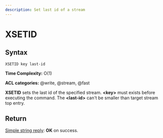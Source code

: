 ```yaml
---
description: Set last id of a stream
---
```


# XSETID

## Syntax

	XSETID key last-id

**Time Complexity:** O(1)

**ACL categories:** @write, @stream, @fast

**XSETID** sets the last id of the specified stream. **<key\>**
must exists before executing the command. The **<last-id\>** can't
be smaller than target stream top entry.

## Return

[Simple string reply](https://redis.io/docs/reference/protocol-spec/#simple-strings):
**OK** on success.
